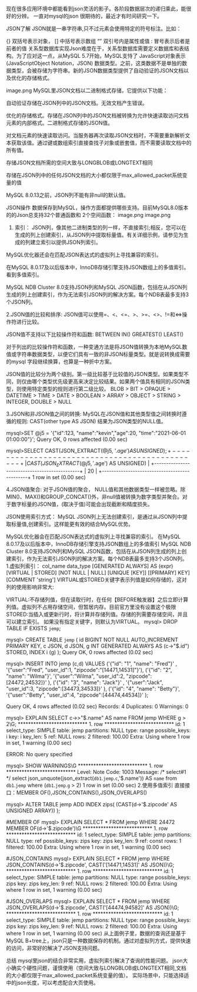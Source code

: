 现在很多应用环境中都能看到json灵活的影子。各阶段数据层次的递归乘此，能很好的分辨。
一直对mysql的json 很期待的，最近才有时间研究一下。

JSON了解
JSON就是一串字符串,只不过元素会使用特定的符号标注。比如：

{} 双括号表示对象，
[] 中括号表示数组
“” 双引号内是属性或值
: 冒号表示后者是前者的值
关系型数据库实现Json难度在于，关系型数据库需要定义数据库和表结构。为了应对这一点，从MySQL 5.7开始，MySQL支恃了 JavaScript对象表示(JavaScriptObject Notation，JSON) 数据类型。之前，这类数据不是单独的数据类型，会被存储为字符串。新的JSON数据类型提供了自动验证的JSON文档以及优化的存储格式。

image.png
MySQL里JSON文档以二进制格式存储，它提供以下功能：

自动验证存储在JSON列中的JSON文档。无效文档产生错误。

优化的存储格式。存储在JSON列中的JSON文档被转换为允许快速读取访问文档元素的内部格式。二进制格式存储的JSON值。

对文档元素的快速读取访问。当服务器再次读取JSON文档时，不需要重新解析文本获取该值。通过键或数组索引直接查找子对象或嵌套值，而不需要读取文档中的所有值。

存储JSON文档所需的空间大致与LONGBLOB或LONGTEXT相同

存储在JSON列中的任何JSON文档的大小都仅限于max_allowed_packet系统变量的值

MySQL 8.0.13之前，JSON列不能有非null的默认值。

JSON操作
数据保存到MySQL，操作方面都提供哪些支持。目前MySQL8.0版本的的Json总支持32个普通函数和 2个空间函数：
image.png
image.png

1. 索引：
JSON列，像其他二进制类型的列一样，不直接索引;相反，您可以在生成的列上创建索引，从JSON列中提取标量值。有关详细示例，请参见为生成的列建立索引以提供JSON列索引。

MySQL优化器还会在匹配JSON表达式的虚拟列上寻找兼容的索引。

在MySQL 8.0.17及以后版本中，InnoDB存储引擎支持JSON数组上的多值索引。看到多值索引。

MySQL NDB Cluster 8.0支持JSON列和MySQL JSON函数，包括在从JSON列生成的列上创建索引，作为无法索引JSON列的解决方案。每个NDB表最多支持3个JSON列。

2.JSON值的比较和排序:
JSON值可以使用=、<、<=、>、>=、<>、!=和<=>操作符进行比较。

JSON值不支持以下比较操作符和函数:
BETWEEN
IN()
GREATEST()
LEAST()

对于列出的比较操作符和函数，一种变通方法是将JSON值转换为本地MySQL数值或字符串数据类型，以便它们具有一致的非JSON标量类型。就是说转换成需要的mysql 字段继续换算，也算是一种折中方案。

JSON值的比较分为两个级别。第一级比较基于比较值的JSON类型。如果类型不同，则仅由哪个类型优先级更高来决定比较结果。如果两个值具有相同的JSON类型，则使用特定类型的规则进行第二级比较。
BLOB > BIT > OPAQUE > DATETIME > TIME > DATE > BOOLEAN > ARRAY > OBJECT > STRING > INTEGER, DOUBLE > NULL

3.JSON和非JSON值之间的转换:
MySQL在JSON值和其他类型值之间转换时遵循的规则:
CAST(other type AS JSON)
结果为JSON类型的NULL值。

mysql>SET @j5 = '{"id":123, "name":"kevin","age":20, "time":"2021-06-01 01:00:00"}';
Query OK, 0 rows affected (0.00 sec)

mysql>SELECT CAST(JSON_EXTRACT(@j5, '$.age') AS UNSIGNED);
+----------------------------------------------+
| CAST(JSON_EXTRACT(@j5, '$.age') AS UNSIGNED) |
+----------------------------------------------+
|                                           20 |
+----------------------------------------------+
1 row in set (0.00 sec)

4.JSON值聚合:
对于JSON值的聚合， NULL值和其他数据类型一样被忽略。除MIN()、MAX()和GROUP_CONCAT()外，非null值被转换为数字类型并聚合。对于数字标量的JSON值，(取决于值)可能会出现截断和精度损失。

JSON使用索引方式：
MySQL JSON列上无法创建索引，是通过从JSON列中提取标量值,创建索引。这样能更有效的结合MySQL优势。

MySQL优化器会在匹配JSON表达式的虚拟列上寻找兼容的索引。
在MySQL 8.0.17及以后版本中，InnoDB存储引擎支持JSON数组上的多值索引
MySQL NDB Cluster 8.0支持JSON列和MySQL JSON函数，包括在从JSON列生成的列上创建索引，作为无法索引JSON列的解决方案。每个NDB表最多支持3个JSON列。
1.虚拟列索引：
col_name data_type [GENERATED ALWAYS] AS (expr)
  [VIRTUAL | STORED] [NOT NULL | NULL]
  [UNIQUE [KEY]] [[PRIMARY] KEY]
  [COMMENT 'string']
VIRTUAL或STORED关键字表示列值是如何存储的，这对列的使用影响非常大:

VIRTUAL:不存储列值，但在读取行时，在任何【BEFORE触发器】之后立即计算列值。虚拟列不占用存储空间，但暂居内存。目前官方里没有设置这个极限
STORED:当插入或更新行时，将计算并存储列值。存储的列需要存储空间，并且可以建立索引。
如果没有指定关键字，则默认为VIRTUAL。
mysql> DROP TABLE IF EXISTS `jemp`;

mysql> CREATE TABLE  `jemp` (
        id BIGINT NOT NULL AUTO_INCREMENT PRIMARY KEY,
        c JSON,
	d JSON,
        g INT GENERATED ALWAYS AS  (c->"$.id") STORED,
        INDEX i (g)
    );
Query OK, 0 rows affected (0.02 sec)

mysql> INSERT INTO jemp (c,d) VALUES 
('{"id": "1", "name": "Fred"}' , '{"user":"Fred",   "user_id":1, "zipcode":"[14471,14531]"}'), 
('{"id": "2", "name": "Wilma"}', '{"user":"Wilma",  "user_id":2, "zipcode":[24472,24532]}'  ),
('{"id": "3", "name": "Jack"}' , '{"user":"Jack", "user_id":3, "zipcode":[34473,34533]}'    ), 
('{"id": "4", "name": "Betty"}', '{"user":"Betty",  "user_id":4, "zipcode":[44474,44534]}'  );

Query OK, 4 rows affected (0.02 sec)
Records: 4  Duplicates: 0  Warnings: 0

mysql> EXPLAIN SELECT c->>"$.name" AS name  FROM jemp WHERE g > 2\G;
*************************** 1. row ***************************
           id: 1
  select_type: SIMPLE
        table: jemp
   partitions: NULL
         type: range
possible_keys: i
          key: i
      key_len: 5
          ref: NULL
         rows: 2
     filtered: 100.00
        Extra: Using where
1 row in set, 1 warning (0.00 sec)

ERROR:
No query specified

mysql> SHOW WARNINGS\G
*************************** 1. row ***************************
  Level: Note
   Code: 1003
Message: /* select#1 */ select json_unquote(json_extract(`db1`.`jemp`.`c`,'$.name')) AS `name` from `db1`.`jemp` where (`db1`.`jemp`.`g` > 2)
1 row in set (0.00 sec)
2.使用多值索引
直接接口：MEMBER OF(),JSON_CONTAINS(),JSON_OVERLAPS()

mysql> ALTER TABLE jemp ADD INDEX zips( (CAST(d->'$.zipcode' AS UNSIGNED ARRAY)) );

#MEMBER  OF
mysql> EXPLAIN  SELECT * FROM jemp    WHERE  24472 MEMBER  OF(d->'$.zipcode')\G
*************************** 1. row ***************************
           id: 1
  select_type: SIMPLE
        table: jemp
   partitions: NULL
         type: ref
possible_keys: zips
          key: zips
      key_len: 9
          ref: const
         rows: 1
     filtered: 100.00
        Extra: Using where
1 row in set, 1 warning (0.00 sec)

#JSON_CONTAINS
mysql> EXPLAIN SELECT * FROM jemp   WHERE JSON_CONTAINS(d->'$.zipcode', CAST('[14471,14531]' AS JSON))\G;
*************************** 1. row ***************************
           id: 1
  select_type: SIMPLE
        table: jemp
   partitions: NULL
         type: range
possible_keys: zips
          key: zips
      key_len: 9
          ref: NULL
         rows: 2
     filtered: 100.00
        Extra: Using where
1 row in set, 1 warning (0.00 sec)

#JSON_OVERLAPS
mysql> EXPLAIN SELECT * FROM jemp   WHERE JSON_OVERLAPS(d->'$.zipcode', CAST('[44474,94582]' AS JSON))\G;
*************************** 1. row ***************************
           id: 1
  select_type: SIMPLE
        table: jemp
   partitions: NULL
         type: range
possible_keys: zips
          key: zips
      key_len: 9
          ref: NULL
         rows: 2
     filtered: 100.00
        Extra: Using where
1 row in set, 1 warning (0.00 sec)
从上面例子里，数据的查询还是基于MySQL B+tree上，json只是一种数据保存的机制。通过对虚拟列方式，提供快速的访问，非常好的解决了JSON支持问题。

总结
mysql里json的结合非常实用，虚拟列索引解决了查询的性能问题。
json大小确实个硬性问题，谨慎使用（空间大致与LONGBLOB或LONGTEXT相同,文档的大小都仅限于max_allowed_packet系统变量的值）。
实际场景中，只能选择适中的json长度，可以考虑配合大页使用。
